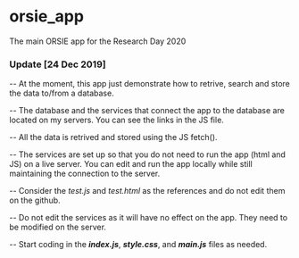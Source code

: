 # orsie_app
The main ORSIE app for the Research Day 2020

### Update [24 Dec 2019]
  
  -- At the moment, this app just demonstrate how to retrive, search and store the data to/from a database.
  
  -- The database and the services that connect the app to the database are located on my servers. You can see the links in the JS file.
  
  -- All the data is retrived and stored using the JS fetch().
  
  -- The services are set up so that you do not need to run the app (html and JS) on a live server. You can edit and run the app locally while still maintaining the connection to the server.
 
 -- Consider the _test.js_ and _test.html_ as the references and do not edit them on the github.
 
 -- Do not edit the services as it will have no effect on the app. They need to be modified on the server.
 
 -- Start coding in the **_index.js_**, **_style.css_**, and **_main.js_** files as needed.
